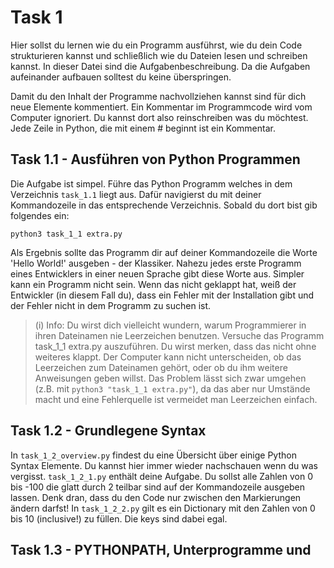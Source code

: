 # Task 1
Hier sollst du lernen wie du ein Programm ausführst, wie du dein Code strukturieren kannst und schließlich wie du Dateien lesen und schreiben kannst.
In dieser Datei sind die Aufgabenbeschreibung. 
Da die Aufgaben aufeinander aufbauen solltest du keine überspringen.

Damit du den Inhalt der Programme nachvollziehen kannst sind für dich neue Elemente kommentiert. Ein Kommentar im Programmcode
wird vom Computer ignoriert. Du kannst dort also reinschreiben was du möchtest. Jede Zeile in Python, die mit einem #
beginnt ist ein Kommentar.


## Task 1.1 - Ausführen von Python Programmen
Die Aufgabe ist simpel. Führe das Python Programm welches in dem Verzeichnis `task_1.1` liegt aus. 
Dafür navigierst du mit deiner Kommandozeile in das entsprechende Verzeichnis. Sobald du dort bist gib folgendes ein:
```shell
python3 task_1_1 extra.py 
```
Als Ergebnis sollte das Programm dir auf deiner Kommandozeile die Worte 'Hello World!' ausgeben - der Klassiker.
Nahezu jedes erste Programm eines Entwicklers in einer neuen Sprache gibt diese Worte aus. Simpler kann ein Programm nicht sein.
Wenn das nicht geklappt hat, weiß der Entwickler (in diesem Fall du), dass ein Fehler mit der Installation gibt und der Fehler nicht in dem Programm zu suchen ist. 

> (i) Info: Du wirst dich vielleicht wundern, warum Programmierer in ihren Dateinamen nie Leerzeichen benutzen. 
> Versuche das Programm task_1_1 extra.py auszuführen. Du wirst merken, dass das nicht ohne weiteres klappt. Der Computer kann nicht unterscheiden, ob das Leerzeichen zum Dateinamen gehört, oder ob du ihm weitere Anweisungen geben willst.
> Das Problem lässt sich zwar umgehen (z.B. mit `python3 "task_1_1 extra.py"`), da das aber nur Umstände macht und eine Fehlerquelle ist vermeidet man Leerzeichen einfach.

## Task 1.2 - Grundlegene Syntax 
In `task_1_2_overview.py` findest du eine Übersicht über einige Python Syntax Elemente. Du kannst hier immer wieder nachschauen wenn du was vergisst.
`task_1_2_1.py` enthält deine Aufgabe. Du sollst alle Zahlen von 0 bis -100 die glatt durch 2 teilbar sind auf der Kommandozeile ausgeben lassen.
Denk dran, dass du den Code nur zwischen den Markierungen ändern darfst!
In `task_1_2_2.py` gilt es ein Dictionary mit den Zahlen von 0 bis 10 (inclusive!) zu füllen. Die keys sind dabei egal.

## Task 1.3 - PYTHONPATH, Unterprogramme und 
